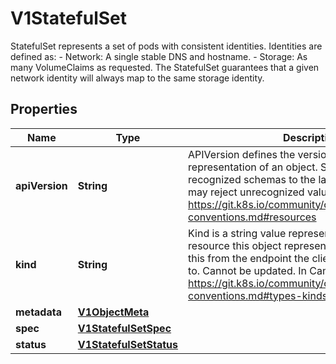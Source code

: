 

# V1StatefulSet

StatefulSet represents a set of pods with consistent identities. Identities are defined as:  - Network: A single stable DNS and hostname.  - Storage: As many VolumeClaims as requested. The StatefulSet guarantees that a given network identity will always map to the same storage identity.
## Properties

Name | Type | Description | Notes
------------ | ------------- | ------------- | -------------
**apiVersion** | **String** | APIVersion defines the versioned schema of this representation of an object. Servers should convert recognized schemas to the latest internal value, and may reject unrecognized values. More info: https://git.k8s.io/community/contributors/devel/api-conventions.md#resources |  [optional]
**kind** | **String** | Kind is a string value representing the REST resource this object represents. Servers may infer this from the endpoint the client submits requests to. Cannot be updated. In CamelCase. More info: https://git.k8s.io/community/contributors/devel/api-conventions.md#types-kinds |  [optional]
**metadata** | [**V1ObjectMeta**](V1ObjectMeta.md) |  |  [optional]
**spec** | [**V1StatefulSetSpec**](V1StatefulSetSpec.md) |  |  [optional]
**status** | [**V1StatefulSetStatus**](V1StatefulSetStatus.md) |  |  [optional]



